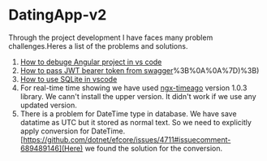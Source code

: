 # DatingApp-v2
Through the project development I have faces many problem challenges.Heres a list of the problems and solutions.

1. [How to debuge Angular project in vs code](https://code.visualstudio.com/docs/nodejs/angular-tutorial#:~:text=Configure%20the%20debugger&text=Choose%20Web%20App%20(Edge)%20from,configuration%20to%20launch%20the%20website.&text=Press%20F5%20or%20the%20green,open%20a%20new%20browser%20instance.) <br/>
2. [How to pass JWT bearer token from swagger](https://stackoverflow.com/questions/43447688/setting-up-swagger-asp-net-core-using-the-authorization-headers-bearer#:~:text=using%20Microsoft.OpenApi,Empty%3Cstring%3E()%20%7D%0A%20%20%20%20%7D)%3B%0A%0A%7D)%3B) <br/>
3. [How to use SQLite in vscode](https://bobbyhadz.com/blog/vscode-view-query-sqlite)
4. For real-time time showing we have used [ngx-timeago](https://www.npmjs.com/package/ngx-timeago/v/1.0.3) version 1.0.3 library. We cann't install the upper version. It didn't work if we use any updated version.
5. There is a problem for DateTime type in database. We have save datatime as UTC but it stored as normal text. So we need to explicitly apply conversion for DateTime. [https://github.com/dotnet/efcore/issues/4711#issuecomment-689489146](Here) we found the solution for the conversion.

